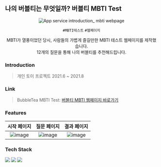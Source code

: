 ## 나의 버블티는 무엇일까? 버블티 MBTI Test

<div align='center'>

![App service introduction_ mbti webpage](https://github.com/otcroz/MBTI_BubbleTeaTest/assets/79989242/30fe085c-68a2-48a3-9edf-9e445728a7ed)


  
  `#MBTI테스트` `#웹페이지`
  
  MBTI가 열풍이었던 당시, 사람들의 가볍게 즐길만한 MBTI 테스트 웹페이지를 제작했습니다. <br/>
  12개의 질문을 통해 나의 버블티를 추천해드립니다.
  
</div>

### Introduction
> 개인 토이 프로젝트
> 2021.6 ~ 2021.8

### Link
> BubbleTea MBTI Test: [버블티 MBTI 웹페이지 바로가기](https://otcroz.github.io/MBTI_BubbleTeaTest/StartPage.html)

### Features
|시작 페이지| 질문 페이지| 결과 페이지|
| :-----: | :-----: | :-----: |
|![image](https://github.com/otcroz/MBTI_BubbleTeaTest/assets/79989242/9b6d2c67-2929-469d-a69f-05e76a517b82)|![image](https://github.com/otcroz/MBTI_BubbleTeaTest/assets/79989242/79ff41c1-cfc4-41a0-a6a7-2c44a09e8015)|![image](https://github.com/otcroz/MBTI_BubbleTeaTest/assets/79989242/5bd41986-7c99-421c-bb71-64ab7b59efe3)|

### Tech Stack

<img src="https://img.shields.io/badge/HTML5-E34F26?style=flat-square&logo=html5&logoColor=white"/> <img src="https://img.shields.io/badge/CSS3-1572B6?style=flat-square&logo=css3&logoColor=white"/> <img src="https://img.shields.io/badge/javascript-F7DF1E?style=flat-square&logo=javascript&logoColor=white"/>

